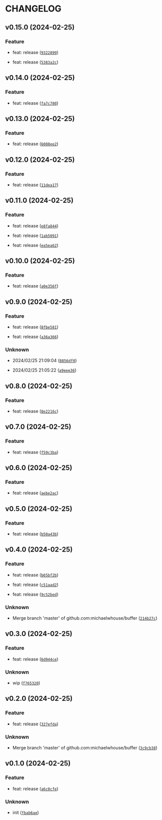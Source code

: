# CHANGELOG



## v0.15.0 (2024-02-25)

### Feature

* feat: release ([`9322899`](https://github.com/michaelwhouse/buffer/commit/9322899140621fcb83cede7b408e17a52e34564a))

* feat: release ([`5383a2c`](https://github.com/michaelwhouse/buffer/commit/5383a2c6410e26901198dc9903fef598e88ce2ee))


## v0.14.0 (2024-02-25)

### Feature

* feat: release ([`fa7c780`](https://github.com/michaelwhouse/buffer/commit/fa7c7804e36c6ed06c8327b138e4b65362d04d4e))


## v0.13.0 (2024-02-25)

### Feature

* feat: release ([`6088ee2`](https://github.com/michaelwhouse/buffer/commit/6088ee2a3705310c9a19d64d3864e40c65858fd6))


## v0.12.0 (2024-02-25)

### Feature

* feat: release ([`11dea17`](https://github.com/michaelwhouse/buffer/commit/11dea177101bcf83df684ef504b09742b025eb2c))


## v0.11.0 (2024-02-25)

### Feature

* feat: release ([`e8fa844`](https://github.com/michaelwhouse/buffer/commit/e8fa844629b9e06767986708c67e2f9c9b072606))

* feat: release ([`1ab5091`](https://github.com/michaelwhouse/buffer/commit/1ab50910b9afbfb5dcc059457d0ae23825a9176e))

* feat: release ([`ea5ea62`](https://github.com/michaelwhouse/buffer/commit/ea5ea626ff97b8771aee0af74b528bb2cb6eba4d))


## v0.10.0 (2024-02-25)

### Feature

* feat: release ([`a0e356f`](https://github.com/michaelwhouse/buffer/commit/a0e356f5b53821427ae27c9c7985aa9dca6b43f0))


## v0.9.0 (2024-02-25)

### Feature

* feat: release ([`8fbe581`](https://github.com/michaelwhouse/buffer/commit/8fbe5818f55d9caf8ac5dc6d17139263d84b6f06))

* feat: release ([`a36a366`](https://github.com/michaelwhouse/buffer/commit/a36a366d2e631f88287e4434998a52fa3d36a8d1))

### Unknown

* 2024/02/25 21:09:04 ([`8856df0`](https://github.com/michaelwhouse/buffer/commit/8856df06159a5fc370260d84561a4dc4ba3cad1b))

* 2024/02/25 21:05:22 ([`a9eee36`](https://github.com/michaelwhouse/buffer/commit/a9eee362483da93869efd3116b3b114778076c70))


## v0.8.0 (2024-02-25)

### Feature

* feat: release ([`8e2216c`](https://github.com/michaelwhouse/buffer/commit/8e2216c7dcdc431c2c3c2377113ef702e1924ce5))


## v0.7.0 (2024-02-25)

### Feature

* feat: release ([`f59c3ba`](https://github.com/michaelwhouse/buffer/commit/f59c3babed6f60a76d55b3081c42b9af4e40c7b3))


## v0.6.0 (2024-02-25)

### Feature

* feat: release ([`aebe2ac`](https://github.com/michaelwhouse/buffer/commit/aebe2ac74f082738750a7e361ef411b7ae56690a))


## v0.5.0 (2024-02-25)

### Feature

* feat: release ([`b50a43b`](https://github.com/michaelwhouse/buffer/commit/b50a43b16951065e3b96784d59a5e197f8f2be7e))


## v0.4.0 (2024-02-25)

### Feature

* feat: release ([`b65bf2b`](https://github.com/michaelwhouse/buffer/commit/b65bf2b33aca3c478ee3ef84599e67fc0b13cf0b))

* feat: release ([`c51aad2`](https://github.com/michaelwhouse/buffer/commit/c51aad285408e7478cea563e326317a4df524ff5))

* feat: release ([`9c52bed`](https://github.com/michaelwhouse/buffer/commit/9c52bedf814d25b6782ed9da51646a9f9426dc6f))

### Unknown

* Merge branch &#39;master&#39; of github.com:michaelwhouse/buffer ([`214b27c`](https://github.com/michaelwhouse/buffer/commit/214b27ca78f9550e3c0e297e41a867ffb691d7b1))


## v0.3.0 (2024-02-25)

### Feature

* feat: release ([`6d944ce`](https://github.com/michaelwhouse/buffer/commit/6d944ce05d2758ac7fe2996067b86ebc4a1f8844))

### Unknown

* wip ([`f765320`](https://github.com/michaelwhouse/buffer/commit/f7653207531557a95ecf16220d2c805882dd4bbf))


## v0.2.0 (2024-02-25)

### Feature

* feat: release ([`327efda`](https://github.com/michaelwhouse/buffer/commit/327efda0e7da854b90b2294d53e169ad1a4dd07b))

### Unknown

* Merge branch &#39;master&#39; of github.com:michaelwhouse/buffer ([`3c9cb38`](https://github.com/michaelwhouse/buffer/commit/3c9cb3889e9d5b73b53528b9fcc007868a25b95e))


## v0.1.0 (2024-02-25)

### Feature

* feat: release ([`a6c0cfe`](https://github.com/michaelwhouse/buffer/commit/a6c0cfe0df7cbeecd33b17fc6fbf538379da23c5))

### Unknown

* init ([`fbab6ae`](https://github.com/michaelwhouse/buffer/commit/fbab6ae750f25e80dbefb58f1338970e6d3352a3))

